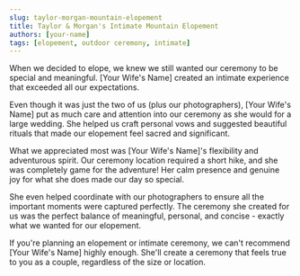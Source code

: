 ```yaml
---
slug: taylor-morgan-mountain-elopement
title: Taylor & Morgan's Intimate Mountain Elopement
authors: [your-name]
tags: [elopement, outdoor ceremony, intimate]
---
```


When we decided to elope, we knew we still wanted our ceremony to be special and meaningful. [Your Wife's Name] created an intimate experience that exceeded all our expectations.

<!--truncate-->

Even though it was just the two of us (plus our photographers), [Your Wife's Name] put as much care and attention into our ceremony as she would for a large wedding. She helped us craft personal vows and suggested beautiful rituals that made our elopement feel sacred and significant.

What we appreciated most was [Your Wife's Name]'s flexibility and adventurous spirit. Our ceremony location required a short hike, and she was completely game for the adventure! Her calm presence and genuine joy for what she does made our day so special.

She even helped coordinate with our photographers to ensure all the important moments were captured perfectly. The ceremony she created for us was the perfect balance of meaningful, personal, and concise - exactly what we wanted for our elopement.

If you're planning an elopement or intimate ceremony, we can't recommend [Your Wife's Name] highly enough. She'll create a ceremony that feels true to you as a couple, regardless of the size or location.